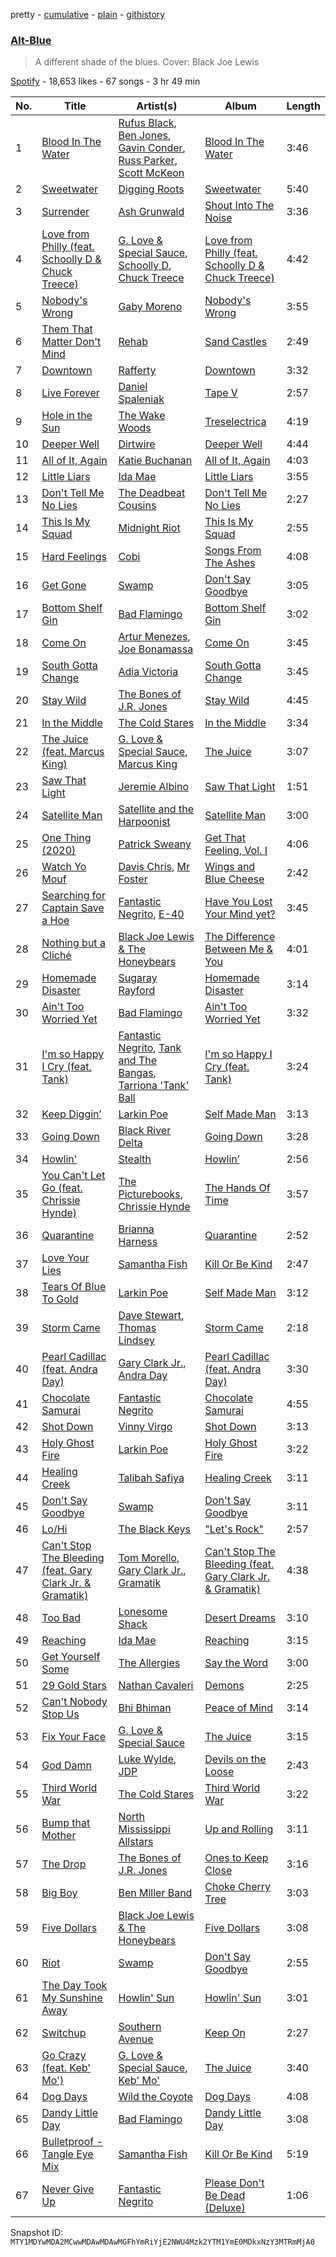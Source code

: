 pretty - [cumulative](/playlists/cumulative/37i9dQZF1DXd9H435blNqg.md) - [plain](/playlists/plain/37i9dQZF1DXd9H435blNqg) - [githistory](https://github.githistory.xyz/mackorone/spotify-playlist-archive/blob/main/playlists/plain/37i9dQZF1DXd9H435blNqg)

### [Alt\-Blue](https://open.spotify.com/playlist/37i9dQZF1DXd9H435blNqg)

> A different shade of the blues\. Cover: Black Joe Lewis

[Spotify](https://open.spotify.com/user/spotify) - 18,653 likes - 67 songs - 3 hr 49 min

| No. | Title | Artist(s) | Album | Length |
|---|---|---|---|---|
| 1 | [Blood In The Water](https://open.spotify.com/track/1Rjo59fEVsnBdahY0ULQNd) | [Rufus Black](https://open.spotify.com/artist/49Vne8CJANvjP9t0cvoQ14), [Ben Jones](https://open.spotify.com/artist/0PdvRfCSVYAZ1sPdIyepNC), [Gavin Conder](https://open.spotify.com/artist/6GWDbdcSJn1PByFJyxuSDb), [Russ Parker](https://open.spotify.com/artist/73MneyMGWkvOiPeDvldHoe), [Scott McKeon](https://open.spotify.com/artist/1sfTHUBg3CWHk2cU3Mle9S) | [Blood In The Water](https://open.spotify.com/album/09rxHR1agURAUCivjjFQBB) | 3:46 |
| 2 | [Sweetwater](https://open.spotify.com/track/1XLZKmNR5HOB78jvDx0iU1) | [Digging Roots](https://open.spotify.com/artist/6jXRPYI1uhTRJKuetXMRpj) | [Sweetwater](https://open.spotify.com/album/4Dj6dQExClkwocUsSrAYMg) | 5:40 |
| 3 | [Surrender](https://open.spotify.com/track/6RyLEghWsRDVcDuRxDg2FN) | [Ash Grunwald](https://open.spotify.com/artist/04HjibunL2jGRLEqVEMfZY) | [Shout Into The Noise](https://open.spotify.com/album/3xyQGSWqRqQGOe3tvz2t8t) | 3:36 |
| 4 | [Love from Philly \(feat\. Schoolly D & Chuck Treece\)](https://open.spotify.com/track/7EhHLLq7Q9djkr36bvRfBr) | [G\. Love & Special Sauce](https://open.spotify.com/artist/74fkl73HDlCXw0l6cemB89), [Schoolly D](https://open.spotify.com/artist/63NXL9k1RkJYcQ5MkUETLL), [Chuck Treece](https://open.spotify.com/artist/1eqVSNP9MMcDjki4dMIfeV) | [Love from Philly \(feat\. Schoolly D & Chuck Treece\)](https://open.spotify.com/album/6CBVX1JoEZLgo8t53RJ4Ds) | 4:42 |
| 5 | [Nobody's Wrong](https://open.spotify.com/track/5OPwCl6o8mJUOAti1sz1Ac) | [Gaby Moreno](https://open.spotify.com/artist/0K9pSmFx0kWESA9jqx8aCW) | [Nobody's Wrong](https://open.spotify.com/album/2nQsviBF5EfSr3V5zGjjTp) | 3:55 |
| 6 | [Them That Matter Don't Mind](https://open.spotify.com/track/078Ubk0ej7JTAph4R6NZbJ) | [Rehab](https://open.spotify.com/artist/1qh1aHXy7LRcb7eyriuJTS) | [Sand Castles](https://open.spotify.com/album/2jxO3hbH29uTJiGWx7BOpr) | 2:49 |
| 7 | [Downtown](https://open.spotify.com/track/71dt9Epn88df9wWWdGDqJM) | [Rafferty](https://open.spotify.com/artist/37Kwz8lKQipujhPpz9Q5cQ) | [Downtown](https://open.spotify.com/album/5nqIOgayufE70Iy6i3jke5) | 3:32 |
| 8 | [Live Forever](https://open.spotify.com/track/3mD05E4WmEnVCC8bQgpQEd) | [Daniel Spaleniak](https://open.spotify.com/artist/2OnWZezIAII3VLBCxG5gQs) | [Tape V](https://open.spotify.com/album/24t3OdqKwiz0ePiBCBsScw) | 2:57 |
| 9 | [Hole in the Sun](https://open.spotify.com/track/4ZdpoMAU9jEa204gtyQmgd) | [The Wake Woods](https://open.spotify.com/artist/68cSlbSWNI8smBmIv4PDi1) | [Treselectrica](https://open.spotify.com/album/55EEcPkgH8lHyfvkmlAiBp) | 4:19 |
| 10 | [Deeper Well](https://open.spotify.com/track/0hAnedWjp1nrPXn4yyqp4u) | [Dirtwire](https://open.spotify.com/artist/0hc2qwaU2xy7LUd0FRjcHK) | [Deeper Well](https://open.spotify.com/album/6NxV2YhPxDRC4BQ55luKzQ) | 4:44 |
| 11 | [All of It, Again](https://open.spotify.com/track/0OdzIwQTj4BRGaQ7yfvJ6i) | [Katie Buchanan](https://open.spotify.com/artist/45JkiNZMtPXDGoKXzxoPE1) | [All of It, Again](https://open.spotify.com/album/5VQjDyJ416TBS2g8ESxZAI) | 4:03 |
| 12 | [Little Liars](https://open.spotify.com/track/4cHO8Z1MKY5mqKAciwVzlT) | [Ida Mae](https://open.spotify.com/artist/3AhsxbcW6Bscf7xIPK02YK) | [Little Liars](https://open.spotify.com/album/2lySeBntwop5obrKfYEXl6) | 3:55 |
| 13 | [Don't Tell Me No Lies](https://open.spotify.com/track/7dpiJiCnguTuTjcKORxfpt) | [The Deadbeat Cousins](https://open.spotify.com/artist/1NLpUEmI57tHPTH9GSDA40) | [Don't Tell Me No Lies](https://open.spotify.com/album/1rQb95a3OAbZ0fNlm0nFn5) | 2:27 |
| 14 | [This Is My Squad](https://open.spotify.com/track/16FhHjA9XNSQupLwrH6k8n) | [Midnight Riot](https://open.spotify.com/artist/20XwoapKdWs8gkwWKk3vLA) | [This Is My Squad](https://open.spotify.com/album/4BTkSlJR2wNzYznQfKYFff) | 2:55 |
| 15 | [Hard Feelings](https://open.spotify.com/track/5LkZJ4wPxLFRcqXHTlVtel) | [Cobi](https://open.spotify.com/artist/4fuZypKGg7klMEF10KTuAN) | [Songs From The Ashes](https://open.spotify.com/album/45M1z5jiYIfoTFyMYaNugp) | 4:08 |
| 16 | [Get Gone](https://open.spotify.com/track/6U4XpiZrqaYTVmKKfens2L) | [Swamp](https://open.spotify.com/artist/3JnCy7tffnn9EBDGk8ytQS) | [Don't Say Goodbye](https://open.spotify.com/album/4D1EqPba5ZOyIbYkaWqZR2) | 3:05 |
| 17 | [Bottom Shelf Gin](https://open.spotify.com/track/2d4h1uZMKMe58QlIxlmrPH) | [Bad Flamingo](https://open.spotify.com/artist/3Ht7Wd1qVgmFyW63bl5eKE) | [Bottom Shelf Gin](https://open.spotify.com/album/6ItheSwVdlIhOZhXsvjDdC) | 3:02 |
| 18 | [Come On](https://open.spotify.com/track/7m1a5EhEx1qA4fWSqRLvaO) | [Artur Menezes](https://open.spotify.com/artist/0NxpILfCjl6UcOxMMMp8fo), [Joe Bonamassa](https://open.spotify.com/artist/2SNzxY1OsSCHBLVi77mpPQ) | [Come On](https://open.spotify.com/album/5UItOyIYBjcLlCESGf9fDX) | 3:45 |
| 19 | [South Gotta Change](https://open.spotify.com/track/4hDxqXmufOdDFlqnUqcamD) | [Adia Victoria](https://open.spotify.com/artist/1HKGjRPwI0gaFyv4aSWPPl) | [South Gotta Change](https://open.spotify.com/album/2fqnpucDvUPFqFTTn3MTiQ) | 3:45 |
| 20 | [Stay Wild](https://open.spotify.com/track/1fMrYWrnxIQcaO6suYfrVR) | [The Bones of J.R\. Jones](https://open.spotify.com/artist/7sMcWECQxLm7EoKdRlSCAn) | [Stay Wild](https://open.spotify.com/album/2EvSeHfsL1ZgP2U7CTmBRF) | 4:45 |
| 21 | [In the Middle](https://open.spotify.com/track/2QSeOYAeexi7ZxVqlEFGE8) | [The Cold Stares](https://open.spotify.com/artist/0hLLs7dOw0Z1XBFFrLSDln) | [In the Middle](https://open.spotify.com/album/1fUWSMrv1jZ7AxOsslJhQX) | 3:34 |
| 22 | [The Juice \(feat\. Marcus King\)](https://open.spotify.com/track/3NQ0Q9VSHzSwwlzFBey6QY) | [G\. Love & Special Sauce](https://open.spotify.com/artist/74fkl73HDlCXw0l6cemB89), [Marcus King](https://open.spotify.com/artist/0FeWKiZSwBRdGzqeCdlH1a) | [The Juice](https://open.spotify.com/album/66glD8iZgTv1vKXZRGQWXL) | 3:07 |
| 23 | [Saw That Light](https://open.spotify.com/track/2XTzB7SPPl4GZv6bYVJfiv) | [Jeremie Albino](https://open.spotify.com/artist/69fOAbSc6FEOFmvvMzlNgY) | [Saw That Light](https://open.spotify.com/album/5MJJAv0hwgTn2hEL9oaMkO) | 1:51 |
| 24 | [Satellite Man](https://open.spotify.com/track/57vNFNbilns66ZcLkM47Th) | [Satellite and the Harpoonist](https://open.spotify.com/artist/5RS142sMxPVrkhPl7CAGyG) | [Satellite Man](https://open.spotify.com/album/7eyTLA21q56FZbknxquBOO) | 3:00 |
| 25 | [One Thing \(2020\)](https://open.spotify.com/track/5AU6psoPKvjkfgISTSrbCS) | [Patrick Sweany](https://open.spotify.com/artist/35mDUnsSVfkJpgjIXHsPC5) | [Get That Feeling, Vol\. I](https://open.spotify.com/album/12etpmMvVYThaqygVi0UKE) | 4:06 |
| 26 | [Watch Yo Mouf](https://open.spotify.com/track/6sJYiMRXLKF2JflTtzKs9U) | [Davis Chris](https://open.spotify.com/artist/22pJFdsUssxfZ6RB6NPztj), [Mr Foster](https://open.spotify.com/artist/3A0mmSV3bOnB4vCgtFVntm) | [Wings and Blue Cheese](https://open.spotify.com/album/5dKt7PvytEEmmXv7mqbuw2) | 2:42 |
| 27 | [Searching for Captain Save a Hoe](https://open.spotify.com/track/2Q2QaeGLf2TC3czLKwv2P9) | [Fantastic Negrito](https://open.spotify.com/artist/5QXLMdpKeByOo5ypH9gT13), [E\-40](https://open.spotify.com/artist/3crnzLy8R4lVwaigKEOz7V) | [Have You Lost Your Mind yet?](https://open.spotify.com/album/6b96nRUJmHMTQwK1IK9tJy) | 3:45 |
| 28 | [Nothing but a Cliché](https://open.spotify.com/track/7a19ONgUWreV4yZykAy7Ub) | [Black Joe Lewis & The Honeybears](https://open.spotify.com/artist/6kbzJ40luXJ5IKnSpWr7SD) | [The Difference Between Me & You](https://open.spotify.com/album/39vMDQxjFx7HO1O4YdPv5G) | 4:01 |
| 29 | [Homemade Disaster](https://open.spotify.com/track/77jnDAj554H9X82zqhOXYz) | [Sugaray Rayford](https://open.spotify.com/artist/4dctcbWDGbSj1Nn29CV4g3) | [Homemade Disaster](https://open.spotify.com/album/07aWecL4qu105qqgmTbvA1) | 3:14 |
| 30 | [Ain't Too Worried Yet](https://open.spotify.com/track/0jf5lyDBbgIU7kt5ULc1ZF) | [Bad Flamingo](https://open.spotify.com/artist/3Ht7Wd1qVgmFyW63bl5eKE) | [Ain't Too Worried Yet](https://open.spotify.com/album/3ifmjG8tSe2MtZzFpmUKg4) | 3:32 |
| 31 | [I'm so Happy I Cry \(feat\. Tank\)](https://open.spotify.com/track/2ZagwBX7kXRGC767ZVBt0H) | [Fantastic Negrito](https://open.spotify.com/artist/5QXLMdpKeByOo5ypH9gT13), [Tank and The Bangas](https://open.spotify.com/artist/5cAtakaadWHJLxmGKrKcX7), [Tarriona 'Tank' Ball](https://open.spotify.com/artist/5XcCraRoLy8cGR4zLJ2JGN) | [I'm so Happy I Cry \(feat\. Tank\)](https://open.spotify.com/album/3QxSxnvXPvwjXM5jAYw4hC) | 3:24 |
| 32 | [Keep Diggin’](https://open.spotify.com/track/2wD0XO7uJWtwdp7p3U1YwI) | [Larkin Poe](https://open.spotify.com/artist/7d10VF1J4LqW7vrpPOngzm) | [Self Made Man](https://open.spotify.com/album/4jwVtyG5s22UpGqKOZishP) | 3:13 |
| 33 | [Going Down](https://open.spotify.com/track/0g2SE4JV2rn8rEzNcwaTgk) | [Black River Delta](https://open.spotify.com/artist/6wuLyOna5Zjh2OYb0ZtLey) | [Going Down](https://open.spotify.com/album/3Gvjf4FDSIqcBScnLI2Kw5) | 3:28 |
| 34 | [Howlin'](https://open.spotify.com/track/19nbRiVVV1nsBlpUmP1Hzp) | [Stealth](https://open.spotify.com/artist/6f3R3mqKR3kHp1KBNMUn80) | [Howlin’](https://open.spotify.com/album/7brvYKnu3a0WFQe1F2cPgd) | 2:56 |
| 35 | [You Can't Let Go \(feat\. Chrissie Hynde\)](https://open.spotify.com/track/32GOXl3eR2Kp9lGi4u3UWx) | [The Picturebooks](https://open.spotify.com/artist/5L8u4AcYBOnxAtRrluOjKo), [Chrissie Hynde](https://open.spotify.com/artist/2ozLlEZTdSV3pjHgWwZMsi) | [The Hands Of Time](https://open.spotify.com/album/1Bb2bBAbmVd9die4M5UYQw) | 3:57 |
| 36 | [Quarantine](https://open.spotify.com/track/7gde4dG4lg1LDEVAgwTeYE) | [Brianna Harness](https://open.spotify.com/artist/2gEHt3cr4osngnVx0KsNlQ) | [Quarantine](https://open.spotify.com/album/2WjzcRa6XEfaLmYqTMBrEE) | 2:52 |
| 37 | [Love Your Lies](https://open.spotify.com/track/28tee7ARpnxcoTuUQpriWl) | [Samantha Fish](https://open.spotify.com/artist/5HsS48kuvghKcNpwOaAvB5) | [Kill Or Be Kind](https://open.spotify.com/album/0Z917mMSP3EHtJicbhSAhA) | 2:47 |
| 38 | [Tears Of Blue To Gold](https://open.spotify.com/track/1Pcj2cc5mMvIUfZ7HgfHaD) | [Larkin Poe](https://open.spotify.com/artist/7d10VF1J4LqW7vrpPOngzm) | [Self Made Man](https://open.spotify.com/album/4jwVtyG5s22UpGqKOZishP) | 3:12 |
| 39 | [Storm Came](https://open.spotify.com/track/4p1v9sQlYc8WXeYNAK33iW) | [Dave Stewart](https://open.spotify.com/artist/7gcCQIlkkfbul5Mt0jBQkg), [Thomas Lindsey](https://open.spotify.com/artist/6HgqFc4JO1dbSw6oIqrdVi) | [Storm Came](https://open.spotify.com/album/0CkZRAEKBWKKTPbpsJpZzN) | 2:18 |
| 40 | [Pearl Cadillac \(feat\. Andra Day\)](https://open.spotify.com/track/5fcisGWiGPqr3hkPy0h1mr) | [Gary Clark Jr.](https://open.spotify.com/artist/01aC2ikO4Xgb2LUpf9JfKp), [Andra Day](https://open.spotify.com/artist/1c4rxrxy8eDLvMVL1DTiBe) | [Pearl Cadillac \(feat\. Andra Day\)](https://open.spotify.com/album/5uVl49FsC9vFHCxNT2zoiJ) | 3:30 |
| 41 | [Chocolate Samurai](https://open.spotify.com/track/4UtHodK1fk12jrvPi2pCcP) | [Fantastic Negrito](https://open.spotify.com/artist/5QXLMdpKeByOo5ypH9gT13) | [Chocolate Samurai](https://open.spotify.com/album/0iAF0Ac7k0qAZ5AkugkgBX) | 4:55 |
| 42 | [Shot Down](https://open.spotify.com/track/6fqeBYpDjHcCTtIfZ4L9i0) | [Vinny Virgo](https://open.spotify.com/artist/6ltRvKGrFYQoDwAmgYIB3B) | [Shot Down](https://open.spotify.com/album/3GSGs4142RQMnWYEmGGHBd) | 3:13 |
| 43 | [Holy Ghost Fire](https://open.spotify.com/track/3VuJi1qJ2gcL7XHjEJZuga) | [Larkin Poe](https://open.spotify.com/artist/7d10VF1J4LqW7vrpPOngzm) | [Holy Ghost Fire](https://open.spotify.com/album/4VBgT5PAWX8PmnDSvqbdht) | 3:22 |
| 44 | [Healing Creek](https://open.spotify.com/track/4AsrwPkPDdpzjjdr2SDykN) | [Talibah Safiya](https://open.spotify.com/artist/1E0Fc2u5OrryrpF8JH8srS) | [Healing Creek](https://open.spotify.com/album/7dF7ZkpIBrkCMDqFEIEzh6) | 3:11 |
| 45 | [Don't Say Goodbye](https://open.spotify.com/track/3vOtFfShTAHO2OMvv7GUxE) | [Swamp](https://open.spotify.com/artist/3JnCy7tffnn9EBDGk8ytQS) | [Don't Say Goodbye](https://open.spotify.com/album/4D1EqPba5ZOyIbYkaWqZR2) | 3:11 |
| 46 | [Lo/Hi](https://open.spotify.com/track/25YlltWXRb9k7KbrEBRuhJ) | [The Black Keys](https://open.spotify.com/artist/7mnBLXK823vNxN3UWB7Gfz) | ["Let's Rock"](https://open.spotify.com/album/0aA9rYw8PEv9G7tVIJ9dKg) | 2:57 |
| 47 | [Can't Stop The Bleeding \(feat\. Gary Clark Jr\. & Gramatik\)](https://open.spotify.com/track/79DQcqdOuzHH5g0fI8KShf) | [Tom Morello](https://open.spotify.com/artist/74NBPbyyftqJ4SpDZ4c1Ed), [Gary Clark Jr.](https://open.spotify.com/artist/01aC2ikO4Xgb2LUpf9JfKp), [Gramatik](https://open.spotify.com/artist/179BpmLkQCRIoU68Co80f5) | [Can't Stop The Bleeding \(feat\. Gary Clark Jr\. & Gramatik\)](https://open.spotify.com/album/4G0HVKhUTFI2sqM4CZdN2B) | 4:38 |
| 48 | [Too Bad](https://open.spotify.com/track/0UxhRgcEhJdGkuLRKXbdHN) | [Lonesome Shack](https://open.spotify.com/artist/72lMhHXgtmKeNQbfT5QLq3) | [Desert Dreams](https://open.spotify.com/album/71OHum7ucyhzFO7QnLiEhj) | 3:10 |
| 49 | [Reaching](https://open.spotify.com/track/2fZEkbnj548ELbvWNlAN4B) | [Ida Mae](https://open.spotify.com/artist/3AhsxbcW6Bscf7xIPK02YK) | [Reaching](https://open.spotify.com/album/6QWjpKNZeFAsWBPkIvckUQ) | 3:15 |
| 50 | [Get Yourself Some](https://open.spotify.com/track/6UWo6O18TobSRAxVwYI10L) | [The Allergies](https://open.spotify.com/artist/2v2cdjqYIpT8ZBpflNTttY) | [Say the Word](https://open.spotify.com/album/00aLz8ns1aftpDB3dQFCOb) | 3:00 |
| 51 | [29 Gold Stars](https://open.spotify.com/track/054GuU4u3vY4b5bkU8K9eH) | [Nathan Cavaleri](https://open.spotify.com/artist/0QEsixUqDOVf5JW1moKgdY) | [Demons](https://open.spotify.com/album/6QxlINdqOdpp8FfWJrnzOj) | 2:25 |
| 52 | [Can't Nobody Stop Us](https://open.spotify.com/track/3vYpSRPpjAa6meFbsFyCv1) | [Bhi Bhiman](https://open.spotify.com/artist/6OukdlNSOR1SoGNF7v0d2C) | [Peace of Mind](https://open.spotify.com/album/1zVOWqWdzJILGp06SBmTel) | 3:14 |
| 53 | [Fix Your Face](https://open.spotify.com/track/3eP5an9ETzZjFBKdGmwOUK) | [G\. Love & Special Sauce](https://open.spotify.com/artist/74fkl73HDlCXw0l6cemB89) | [The Juice](https://open.spotify.com/album/66glD8iZgTv1vKXZRGQWXL) | 3:15 |
| 54 | [God Damn](https://open.spotify.com/track/0H8FIK4pIfx2y5Y9RhLJCa) | [Luke Wylde](https://open.spotify.com/artist/2wXmXykQVcnn9hZiJK7r3y), [JDP](https://open.spotify.com/artist/3PoT1SjOLHrvhQdT0scf96) | [Devils on the Loose](https://open.spotify.com/album/72N8KaRTfNtc6SN2BvquE9) | 2:43 |
| 55 | [Third World War](https://open.spotify.com/track/6bNhMOHw8kGRHw9lVbLRme) | [The Cold Stares](https://open.spotify.com/artist/0hLLs7dOw0Z1XBFFrLSDln) | [Third World War](https://open.spotify.com/album/2YQos92O3jYWeCfWeVywuv) | 3:22 |
| 56 | [Bump that Mother](https://open.spotify.com/track/5UOyPqtOZwwwGIyp375MyE) | [North Mississippi Allstars](https://open.spotify.com/artist/714osTgzZrkyf3SGjggpfY) | [Up and Rolling](https://open.spotify.com/album/5jEiXH4G09AiHqBkEm2ZMM) | 3:11 |
| 57 | [The Drop](https://open.spotify.com/track/4QDU4Wr9Jp0CRV2SaslhGv) | [The Bones of J.R\. Jones](https://open.spotify.com/artist/7sMcWECQxLm7EoKdRlSCAn) | [Ones to Keep Close](https://open.spotify.com/album/7v3pyxWeamgw2yhPj40CB0) | 3:16 |
| 58 | [Big Boy](https://open.spotify.com/track/3n8HMjq9XEllt8kyD1JGBy) | [Ben Miller Band](https://open.spotify.com/artist/692LYMl7s0bV6X3iduX5rG) | [Choke Cherry Tree](https://open.spotify.com/album/2H6mfUMvRacDoPtgbcbqkR) | 3:03 |
| 59 | [Five Dollars](https://open.spotify.com/track/4m0zS8ogujtTiLcAwCmHFT) | [Black Joe Lewis & The Honeybears](https://open.spotify.com/artist/6kbzJ40luXJ5IKnSpWr7SD) | [Five Dollars](https://open.spotify.com/album/6qjPSLr8oJHocV9Mt6Ax0m) | 3:08 |
| 60 | [Riot](https://open.spotify.com/track/0otlz1uuhtwVnKSUX8XToc) | [Swamp](https://open.spotify.com/artist/3JnCy7tffnn9EBDGk8ytQS) | [Don't Say Goodbye](https://open.spotify.com/album/4D1EqPba5ZOyIbYkaWqZR2) | 2:55 |
| 61 | [The Day Took My Sunshine Away](https://open.spotify.com/track/5ZAhCwTNmmcQTFB6GX1DCR) | [Howlin' Sun](https://open.spotify.com/artist/4BH1zbJ2HjPh8g3yrUEcTw) | [Howlin' Sun](https://open.spotify.com/album/2lWyPYPhVuPEd0fOTRHUwS) | 3:01 |
| 62 | [Switchup](https://open.spotify.com/track/4Pt6kY4Q9wxiFj9QJspC1g) | [Southern Avenue](https://open.spotify.com/artist/4HfoncnCuBS7D4xU4VDosQ) | [Keep On](https://open.spotify.com/album/50CK5WZHyOwMeZHVYGCDIJ) | 2:27 |
| 63 | [Go Crazy \(feat\. Keb' Mo'\)](https://open.spotify.com/track/7G6oI8xoGa62LGvE2xjtfP) | [G\. Love & Special Sauce](https://open.spotify.com/artist/74fkl73HDlCXw0l6cemB89), [Keb' Mo'](https://open.spotify.com/artist/6iDaoPZVgxrTkndDCisX8F) | [The Juice](https://open.spotify.com/album/66glD8iZgTv1vKXZRGQWXL) | 3:40 |
| 64 | [Dog Days](https://open.spotify.com/track/03fOkmHmQKR06GvdM2AxW5) | [Wild the Coyote](https://open.spotify.com/artist/7f4RLg2IaSnNgIjKG5TvxB) | [Dog Days](https://open.spotify.com/album/3rpWxFW2hDLikbkShc3fKY) | 4:08 |
| 65 | [Dandy Little Day](https://open.spotify.com/track/5HnCJp1xyqBUE69QG1JTd6) | [Bad Flamingo](https://open.spotify.com/artist/3Ht7Wd1qVgmFyW63bl5eKE) | [Dandy Little Day](https://open.spotify.com/album/3tCzBYcHu00sdT3DZ8iAKJ) | 3:08 |
| 66 | [Bulletproof \- Tangle Eye Mix](https://open.spotify.com/track/6iy2u83vc4L95HS3JYxSQs) | [Samantha Fish](https://open.spotify.com/artist/5HsS48kuvghKcNpwOaAvB5) | [Kill Or Be Kind](https://open.spotify.com/album/0Z917mMSP3EHtJicbhSAhA) | 5:19 |
| 67 | [Never Give Up](https://open.spotify.com/track/1LwyCWyGUsiZCBCaSNRfn1) | [Fantastic Negrito](https://open.spotify.com/artist/5QXLMdpKeByOo5ypH9gT13) | [Please Don't Be Dead \(Deluxe\)](https://open.spotify.com/album/76BB70ASc22gc7NcRTGSQl) | 1:06 |

Snapshot ID: `MTY1MDYwMDA2MCwwMDAwMDAwMGFhYmRiYjE2NWU4Mzk2YTM1YmE0MDkxNzY3MTRmMjA0`
